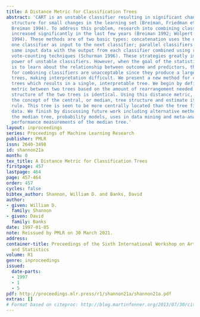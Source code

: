 ```yaml
---
title: A Distance Metric for Classification Trees
abstract: 'CART is an unstable classifier resulting in significant changes in tree
  structure for small changes in the learning set (Breiman, Friedman et al. 1984;
  Breiman 1994). To address this problem, research into combining classifiers has
  increased significantly in the last few years (Breiman 1992; Wolpert 1992; Breiman
  1994). These methods are of two basic types: concatenation uses the output from
  one classifier as input to the next classifier; parallel classifiers work on the
  same input data with the output from each classifier combined using regression or
  vote-counting techniques (Schurman 1996). These strategies greatly improve the predictive
  power of unstable classifiers. However, when the goal of the statistical analysis
  is to learn about the relationship between outcome and predictors, these strategies
  for combining classifiers are unacceptable since they produce a large number of
  trees, making interpretation difficult. We present a new method for combining classification
  trees which results in a single, interpretable tree. We begin by defining a distance
  metric between two trees based on the amount of rearrangement needed so that the
  structure of the two trees is identical. Using this distance metric, we develop
  the concept of the central, or median, tree structure and estimate it using a consensus
  rule. This tree is seen to be more centrally located than the tree fit to all the
  data. We finish by discussing future work including alternative methods for estimating
  the median tree, probability models, uses in data mining and meta-analysis, and
  performance measurements of the median tree.'
layout: inproceedings
series: Proceedings of Machine Learning Research
publisher: PMLR
issn: 2640-3498
id: shannon21a
month: 0
tex_title: A Distance Metric for Classification Trees
firstpage: 457
lastpage: 464
page: 457-464
order: 457
cycles: false
bibtex_author: Shannon, William D. and Banks, David
author:
- given: William D.
  family: Shannon
- given: David
  family: Banks
date: 1997-01-05
note: Reissued by PMLR on 30 March 2021.
address:
container-title: Proceedings of the Sixth International Workshop on Artificial Intelligence
  and Statistics
volume: R1
genre: inproceedings
issued:
  date-parts:
  - 1997
  - 1
  - 5
pdf: http://proceedings.mlr.press/r1/shannon21a/shannon21a.pdf
extras: []
# Format based on citeproc: http://blog.martinfenner.org/2013/07/30/citeproc-yaml-for-bibliographies/
---
```

